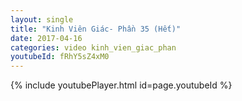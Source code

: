 ```yaml
---
layout: single
title: "Kinh Viên Giác- Phần 35 (Hết)"
date: 2017-04-16
categories: video kinh_vien_giac_phan
youtubeId: fRhY5sZ4xM0
---
```


{% include youtubePlayer.html id=page.youtubeId %}